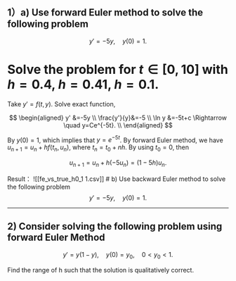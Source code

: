 ## 1）a) Use forward Euler method to solve the following problem

$$
y'=-5y, \quad y(0)=1.
$$
# Solve the problem for $t\in[0, 10]$ with $h=0.4$, $h=0.41$, $h=0.1$.

Take $y'=f(t,y)$.
Solve exact function,

$$
\begin{aligned}
y' &=-5y \\
\frac{y'}{y}&=-5 \\
\ln y &=-5t+c \Rightarrow \quad y=Ce^{-5t}. \\
\end{aligned}
$$

By $y(0)=1$, which implies that $y=e^{-5t}$.
By forward Euler method, we have $u_{n+1}=u_{n}+hf(t_{n},{u_{n}})$, where $t_{n}=t_{0}+nh$. By using $t_{0}=0$, then

$$
u_{n+1}=u_{n}+h(-5u_{n})=(1-5h)u_{n}.
$$

Result：
![[fe_vs_true_h0_1 1.csv]] # b) Use backward Euler method to solve the following problem
$$
y' = -5 y, \quad y(0)=1.
$$


___
## 2) Consider solving the following problem using forward Euler Method

$$
y' = y(1-y), \quad y(0)=y_0, \quad 0<y_0<1.
$$

Find the range of h such that the solution is qualitatively correct.

